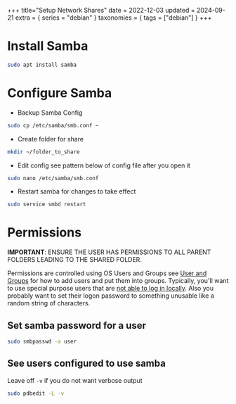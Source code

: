 +++
title="Setup Network Shares"
date = 2022-12-03
updated = 2024-09-21
extra = { series = "debian" }
taxonomies = { tags = ["debian"] }
+++

# Install Samba

```sh
sudo apt install samba
```

# Configure Samba

- Backup Samba Config

```sh
sudo cp /etc/samba/smb.conf ~
```

- Create folder for share

```sh
mkdir ~/folder_to_share
```

- Edit config see pattern below of config file after you open it

```sh
sudo nano /etc/samba/smb.conf
```

- Restart samba for changes to take effect

```sh
sudo service smbd restart
```

# Permissions

**IMPORTANT**: ENSURE THE USER HAS PERMISSIONS TO ALL PARENT FOLDERS LEADING TO THE SHARED FOLDER.

Permissions are controlled using OS Users and Groups see [User and Groups](@/debian/users_and_groups.md) for
how to add
users and put them into groups. Typically, you'll want to use special purpose users that are [not able to log in locally](@/debian/users_and_groups.md#prevent-a-user-from-showing-in-the-list-of-users-at-the-gui-logon-prompt).
Also you probably want to set their logon password to something unusable like a random string of characters.

## Set samba password for a user

```sh
sudo smbpasswd -a user
```

## See users configured to use samba

Leave off `-v` if you do not want verbose output

```sh
sudo pdbedit -L -v
```
